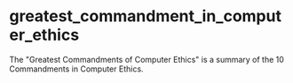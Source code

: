 # greatest_commandment_in_computer_ethics
The "Greatest Commandments of Computer Ethics" is a summary of the 10 Commandments in Computer Ethics.
